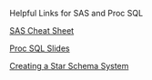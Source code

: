 Helpful Links for SAS and Proc SQL

[SAS Cheat Sheet](https://www.slideshare.net/AliAjouz/sas-cheat-sheet)

[Proc SQL Slides](https://www.slideshare.net/guest2160992/sas-proc-sql)

[Creating a Star Schema System](http://c2.com/ppr/stars.html)
